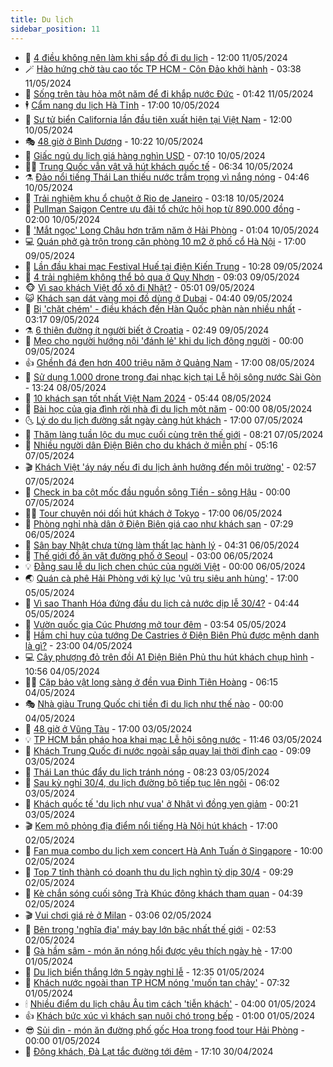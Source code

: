 ```yaml
---
title: Du lịch
sidebar_position: 11
---
```


<!-- vnexpress-du-lich:START -->
- 💂 [4 điều không nên làm khi sắp đồ đi du lịch](https://vnexpress.net/4-dieu-khong-nen-lam-khi-sap-do-di-du-lich-4744457.html) - 12:00 11/05/2024
- 🪄 [Hào hứng chờ tàu cao tốc TP HCM - Côn Đảo khởi hành](https://vnexpress.net/hao-hung-cho-tau-cao-toc-tp-hcm-con-dao-khoi-hanh-4744547.html) - 03:38 11/05/2024
- 🦅 [Sống trên tàu hỏa một năm để đi khắp nước Đức](https://vnexpress.net/song-tren-tau-hoa-mot-nam-de-di-khap-nuoc-duc-4744375.html) - 01:42 11/05/2024
- 🕴 [Cẩm nang du lịch Hà Tĩnh](https://vnexpress.net/cam-nang-du-lich-ha-tinh-4742410.html) - 17:00 10/05/2024
- 👀 [Sư tử biển California lần đầu tiên xuất hiện tại Việt Nam](https://vnexpress.net/su-tu-bien-california-lan-dau-tien-xuat-hien-tai-viet-nam-4744607.html) - 12:00 10/05/2024
- 🎭 [48 giờ ở Bình Dương](https://vnexpress.net/48-gio-o-binh-duong-4671995.html) - 10:22 10/05/2024
- 🦒 [Giấc ngủ du lịch giá hàng nghìn USD](https://vnexpress.net/giac-ngu-du-lich-gia-hang-nghin-usd-4744423.html) - 07:10 10/05/2024
- 👨‍🏫 [Trung Quốc vẫn vật vã hút khách quốc tế](https://vnexpress.net/trung-quoc-van-vat-va-hut-khach-quoc-te-4744265.html) - 06:34 10/05/2024
- ⚗️ [Đảo nổi tiếng Thái Lan thiếu nước trầm trọng vì nắng nóng](https://vnexpress.net/dao-noi-tieng-thai-lan-thieu-nuoc-tram-trong-vi-nang-nong-4744309.html) - 04:46 10/05/2024
- 🥸 [Trải nghiệm khu ổ chuột ở Rio de Janeiro](https://vnexpress.net/trai-nghiem-khu-o-chuot-o-rio-de-janeiro-4737905.html) - 03:18 10/05/2024
- 🤠 [Pullman Saigon Centre ưu đãi tổ chức hội họp từ 890.000 đồng](https://vnexpress.net/pullman-saigon-centre-uu-dai-to-chuc-hoi-hop-tu-890-000-dong-4743668.html) - 02:00 10/05/2024
- 🚀 [&#39;Mắt ngọc&#39; Long Châu hơn trăm năm ở Hải Phòng](https://vnexpress.net/mat-ngoc-long-chau-hon-tram-nam-o-hai-phong-4743510.html) - 01:04 10/05/2024
- 💻 [Quán phở gà trộn trong căn phòng 10 m2 ở phố cổ Hà Nội](https://vnexpress.net/quan-pho-ga-tron-trong-can-phong-10-m2-o-pho-co-ha-noi-4742527.html) - 17:00 09/05/2024
- 💼 [Lần đầu khai mạc Festival Huế tại điện Kiến Trung](https://vnexpress.net/lan-dau-khai-mac-festival-hue-tai-dien-kien-trung-4744022.html) - 10:28 09/05/2024
- 🤡 [4 trải nghiệm không thể bỏ qua ở Quy Nhơn](https://vnexpress.net/4-trai-nghiem-khong-the-bo-qua-o-quy-nhon-4743501.html) - 09:03 09/05/2024
- 🐵 [Vì sao khách Việt đổ xô đi Nhật?](https://vnexpress.net/vi-sao-khach-viet-do-xo-di-nhat-4743571.html) - 05:01 09/05/2024
- 😺 [Khách sạn dát vàng mọi đồ dùng ở Dubai](https://vnexpress.net/khach-san-dat-vang-moi-do-dung-o-dubai-4743812.html) - 04:40 09/05/2024
- 🌈 [Bị &#39;chặt chém&#39; - điều khách đến Hàn Quốc phàn nàn nhiều nhất](https://vnexpress.net/bi-chat-chem-dieu-khach-den-han-quoc-phan-nan-nhieu-nhat-4743880.html) - 03:17 09/05/2024
- ⚗️ [6 thiên đường ít người biết ở Croatia](https://vnexpress.net/6-thien-duong-it-nguoi-biet-o-croatia-4743386.html) - 02:49 09/05/2024
- 👀 [Mẹo cho người hướng nội &#39;đánh lẻ&#39; khi du lịch đông người](https://vnexpress.net/meo-cho-nguoi-huong-noi-danh-le-khi-du-lich-dong-nguoi-4740137.html) - 00:00 09/05/2024
- 👍 [Ghềnh đá đen hơn 400 triệu năm ở Quảng Nam](https://vnexpress.net/ghenh-da-den-hon-400-trieu-nam-o-quang-nam-4743625.html) - 17:00 08/05/2024
- 💄 [Sử dụng 1.000 drone trong đại nhạc kịch tại Lễ hội sông nước Sài Gòn](https://vnexpress.net/su-dung-1-000-drone-trong-dai-nhac-kich-tai-le-hoi-song-nuoc-sai-gon-4743666.html) - 13:24 08/05/2024
- 🥷 [10 khách sạn tốt nhất Việt Nam 2024](https://vnexpress.net/10-khach-san-tot-nhat-viet-nam-2024-4742937.html) - 05:44 08/05/2024
- 📝 [Bài học của gia đình rời nhà đi du lịch một năm](https://vnexpress.net/bai-hoc-cua-gia-dinh-roi-nha-di-du-lich-mot-nam-4743098.html) - 00:00 08/05/2024
- 🌜 [Lý do du lịch đường sắt ngày càng hút khách](https://vnexpress.net/ly-do-du-lich-duong-sat-ngay-cang-hut-khach-4742790.html) - 17:00 07/05/2024
- 📝 [Thăm làng tuần lộc du mục cuối cùng trên thế giới](https://vnexpress.net/tham-lang-tuan-loc-du-muc-cuoi-cung-tren-the-gioi-4741962.html) - 08:21 07/05/2024
- 🧰 [Nhiều người dân Điện Biên cho du khách ở miễn phí](https://vnexpress.net/nhieu-nguoi-dan-dien-bien-cho-du-khach-o-mien-phi-4743007.html) - 05:16 07/05/2024
- 🎬 [Khách Việt &#39;áy náy nếu đi du lịch ảnh hưởng đến môi trường&#39;](https://vnexpress.net/khach-viet-ay-nay-neu-di-du-lich-anh-huong-den-moi-truong-4741880.html) - 02:57 07/05/2024
- 🧐 [Check in ba cột mốc đầu nguồn sông Tiền - sông Hậu](https://vnexpress.net/check-in-ba-cot-moc-dau-nguon-song-tien-song-hau-4737738.html) - 00:00 07/05/2024
- 👨‍🏫 [Tour chuyên nói dối hút khách ở Tokyo](https://vnexpress.net/tour-chuyen-noi-doi-hut-khach-o-tokyo-4742458.html) - 17:00 06/05/2024
- 🦣 [Phòng nghỉ nhà dân ở Điện Biên giá cao như khách sạn](https://vnexpress.net/phong-nghi-nha-dan-o-dien-bien-gia-cao-nhu-khach-san-4742564.html) - 07:29 06/05/2024
- 🌋 [Sân bay Nhật chưa từng làm thất lạc hành lý](https://vnexpress.net/san-bay-nhat-chua-tung-lam-that-lac-hanh-ly-4742215.html) - 04:31 06/05/2024
- 🦄 [Thế giới đồ ăn vặt đường phố ở Seoul](https://vnexpress.net/the-gioi-do-an-vat-duong-pho-o-seoul-4739767.html) - 03:00 06/05/2024
- 💡 [Đằng sau lễ du lịch chen chúc của người Việt](https://vnexpress.net/dang-sau-le-du-lich-chen-chuc-cua-nguoi-viet-4740945.html) - 00:00 06/05/2024
- 🌏 [Quán cà phê Hải Phòng với kỷ lục &#39;vũ trụ siêu anh hùng&#39;](https://vnexpress.net/quan-ca-phe-hai-phong-voi-ky-luc-vu-tru-sieu-anh-hung-4742035.html) - 17:00 05/05/2024
- 💂 [Vì sao Thanh Hóa đứng đầu du lịch cả nước dịp lễ 30/4?](https://vnexpress.net/vi-sao-thanh-hoa-dung-dau-du-lich-ca-nuoc-dip-le-30-4-4741972.html) - 04:44 05/05/2024
- 🤩 [Vườn quốc gia Cúc Phương mở tour đêm](https://vnexpress.net/vuon-quoc-gia-cuc-phuong-mo-tour-dem-4742155.html) - 03:54 05/05/2024
- 💪 [Hầm chỉ huy của tướng De Castries ở Điện Biên Phủ được mệnh danh là gì?](https://vnexpress.net/ham-chi-huy-cua-tuong-de-castries-o-dien-bien-phu-duoc-menh-danh-la-gi-4742024.html) - 23:00 04/05/2024
- 💻 [Cây phượng đỏ trên đồi A1 Điện Biên Phủ thu hút khách chụp hình](https://vnexpress.net/cay-phuong-do-tren-doi-a1-dien-bien-phu-thu-hut-khach-chup-hinh-4741865.html) - 10:56 04/05/2024
- 🧑‍💻 [Cặp bảo vật long sàng ở đền vua Đinh Tiên Hoàng](https://vnexpress.net/cap-bao-vat-long-sang-o-den-vua-dinh-tien-hoang-4740571.html) - 06:15 04/05/2024
- 🎭 [Nhà giàu Trung Quốc chi tiền đi du lịch như thế nào](https://vnexpress.net/nha-giau-trung-quoc-chi-tien-di-du-lich-nhu-the-nao-4735375.html) - 00:00 04/05/2024
- 🧐 [48 giờ ở Vũng Tàu](https://vnexpress.net/48-gio-o-vung-tau-4740996.html) - 17:00 03/05/2024
- 💡 [TP HCM bắn pháo hoa khai mạc Lễ hội sông nước](https://vnexpress.net/tp-hcm-ban-phao-hoa-khai-mac-le-hoi-song-nuoc-4741671.html) - 11:46 03/05/2024
- 🌊 [Khách Trung Quốc đi nước ngoài sắp quay lại thời đỉnh cao](https://vnexpress.net/khach-trung-quoc-di-nuoc-ngoai-sap-quay-lai-thoi-dinh-cao-4741457.html) - 09:09 03/05/2024
- 🎃 [Thái Lan thúc đẩy du lịch tránh nóng](https://vnexpress.net/thai-lan-thuc-day-du-lich-tranh-nong-4741552.html) - 08:23 03/05/2024
- 🧠 [Sau kỳ nghỉ 30/4, du lịch đường bộ tiếp tục lên ngôi](https://vnexpress.net/sau-ky-nghi-30-4-du-lich-duong-bo-tiep-tuc-len-ngoi-4741159.html) - 06:02 03/05/2024
- 💄 [Khách quốc tế &#39;du lịch như vua&#39; ở Nhật vì đồng yen giảm](https://vnexpress.net/khach-quoc-te-du-lich-nhu-vua-o-nhat-vi-dong-yen-giam-4741142.html) - 00:21 03/05/2024
- 🎬 [Kem mô phỏng địa điểm nổi tiếng Hà Nội hút khách](https://vnexpress.net/kem-mo-phong-dia-diem-noi-tieng-ha-noi-hut-khach-4740009.html) - 17:00 02/05/2024
- 🐻 [Fan mua combo du lịch xem concert Hà Anh Tuấn ở Singapore](https://vnexpress.net/fan-mua-combo-du-lich-xem-concert-ha-anh-tuan-o-singapore-4741251.html) - 10:00 02/05/2024
- 🌝 [Top 7 tỉnh thành có doanh thu du lịch nghìn tỷ dịp 30/4](https://vnexpress.net/top-7-tinh-thanh-co-doanh-thu-du-lich-nghin-ty-dip-30-4-4741149.html) - 09:29 02/05/2024
- 🤩 [Kè chắn sóng cuối sông Trà Khúc đông khách tham quan](https://video.vnexpress.net/ke-chan-song-cuoi-song-tra-khuc-dong-khach-tham-quan-4740787.html) - 04:39 02/05/2024
- 🎬 [Vui chơi giá rẻ ở Milan](https://vnexpress.net/vui-choi-gia-re-o-milan-4737709.html) - 03:06 02/05/2024
- 🦩 [Bên trong &#39;nghĩa địa&#39; máy bay lớn bậc nhất thế giới](https://vnexpress.net/ben-trong-nghia-dia-may-bay-lon-bac-nhat-the-gioi-4738192.html) - 02:53 02/05/2024
- 🦍 [Gà hầm sâm - món ăn nóng hổi được yêu thích ngày hè](https://vnexpress.net/ga-ham-sam-mon-an-nong-hoi-duoc-yeu-thich-ngay-he-4740298.html) - 17:00 01/05/2024
- 👀 [Du lịch biển thắng lớn 5 ngày nghỉ lễ](https://vnexpress.net/du-lich-bien-thang-lon-5-ngay-nghi-le-4740735.html) - 12:35 01/05/2024
- 🧰 [Khách nước ngoài than TP HCM nóng &#39;muốn tan chảy&#39;](https://vnexpress.net/khach-nuoc-ngoai-than-tp-hcm-nong-muon-tan-chay-4740707.html) - 07:32 01/05/2024
- 🕯 [Nhiều điểm du lịch châu Âu tìm cách &#39;tiễn khách&#39;](https://vnexpress.net/nhieu-diem-du-lich-chau-au-tim-cach-tien-khach-4740307.html) - 04:00 01/05/2024
- 👍 [Khách bức xúc vì khách sạn nuôi chó trong bếp](https://vnexpress.net/khach-buc-xuc-vi-khach-san-nuoi-cho-trong-bep-4740457.html) - 01:00 01/05/2024
- 😎 [Sủi dìn - món ăn đường phố gốc Hoa trong food tour Hải Phòng](https://vnexpress.net/sui-din-mon-an-duong-pho-goc-hoa-trong-food-tour-hai-phong-4739466.html) - 00:00 01/05/2024
- 🐘 [Đông khách, Đà Lạt tắc đường tới đêm](https://vnexpress.net/dong-khach-da-lat-tac-duong-toi-dem-4740586.html) - 17:10 30/04/2024<!-- vnexpress-du-lich:END -->
